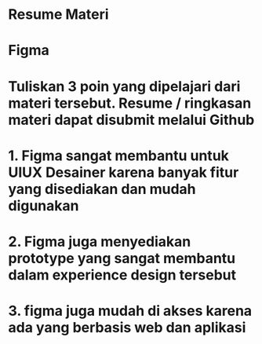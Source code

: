 # Resume Materi 
# Figma

# Tuliskan 3 poin yang dipelajari dari materi tersebut. Resume / ringkasan materi dapat disubmit melalui Github

# 1. Figma sangat membantu untuk UIUX Desainer karena banyak fitur yang disediakan dan mudah digunakan
# 2. Figma juga menyediakan prototype yang sangat membantu dalam experience design tersebut
# 3. figma juga mudah di akses karena ada yang berbasis web dan aplikasi